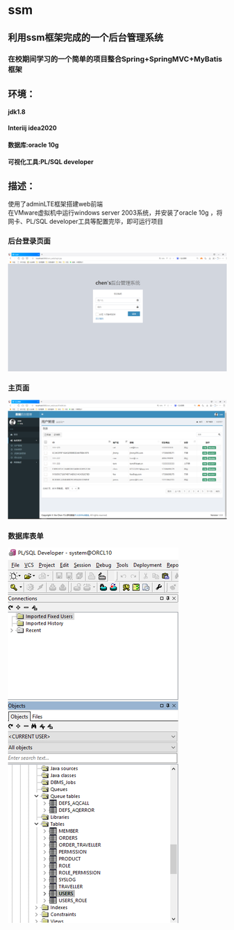 # ssm
## 利用ssm框架完成的一个后台管理系统<br>

### 在校期间学习的一个简单的项目整合Spring+SpringMVC+MyBatis框架<br>
## 环境：<br>
####  jdk1.8<br>
####  Interiij idea2020<br>
####  数据库:oracle 10g<br>
#### 可视化工具:PL/SQL developer<br>
  
  
## 描述：<br>

  使用了adminLTE框架搭建web前端<br>
  在VMware虚拟机中运行windows server 2003系统，并安装了oracle 10g ，将网卡、PL/SQL developer工具等配置完毕，即可运行项目<br>
  
  
  
### 后台登录页面
![iamge](https://github.com/Xw3C/ssm/blob/master/login.PNG)

### 主页面
![iamge](https://github.com/Xw3C/ssm/blob/master/main.PNG)

### 数据库表单
![iamge](https://github.com/Xw3C/ssm/blob/master/datebase.PNG)

